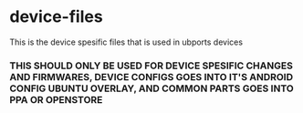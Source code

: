 # device-files
This is the device spesific files that is used in ubports devices

### THIS SHOULD ONLY BE USED FOR DEVICE SPESIFIC CHANGES AND FIRMWARES, DEVICE CONFIGS GOES INTO IT'S ANDROID CONFIG UBUNTU OVERLAY, AND COMMON PARTS GOES INTO PPA OR OPENSTORE
